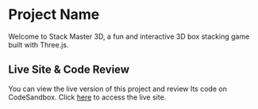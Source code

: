 # Project Name

Welcome to Stack Master 3D, a fun and interactive 3D box stacking game built with Three.js.

## Live Site & Code Review

You can view the live version of this project and review Its code on CodeSandbox. Click [here](<https://codesandbox.io/p/github/IbkEhinmowo/StackGame>) to access the live site.






